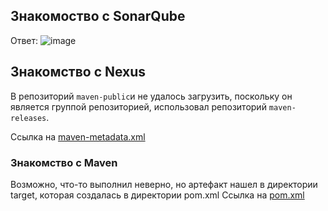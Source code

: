 ## Знакомоство с SonarQube


Ответ:
![image](https://user-images.githubusercontent.com/64410504/169588912-d30378cf-97b5-4940-ad84-e0839087d4cf.png)


## Знакомство с Nexus

В репозиторий `maven-public`и не удалось загрузить, поскольку он является группой репозиторией, использовал репозиторий `maven-releases`.

Ссылка на [maven-metadata.xml](https://github.com/yashamayurov/devops-netology/blob/main/09-ci-02-cicd/maven-metadata.xml)

### Знакомство с Maven

Возможно, что-то выполнил неверно, но артефакт нашел в директории target, которая создалась в директории pom.xml
Ссылка на [pom.xml](https://github.com/yashamayurov/devops-netology/blob/main/09-ci-02-cicd/pom.xml)
